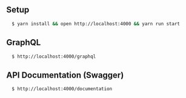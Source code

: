 ## Setup

```bash
  $ yarn install && open http://localhost:4000 && yarn run start
```

## GraphQL
```bash
  $ http://localhost:4000/graphql
```

## API Documentation (Swagger)
```bash
  $ http://localhost:4000/documentation
```

